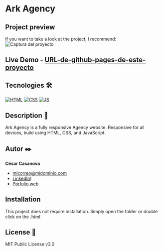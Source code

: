 # Ark Agency

## Project preview
If you want to take a look at the project, I recommend:
![Captura del proyecto](![desktop](https://github.com/arkhanis/LandingPage-agency/assets/68834617/29c809df-20c1-4137-9ae8-588e8655c290))

## Live Demo - [URL-de-github-pages-de-este-proyecto](https://arkhanis.github.io/LandingPage-agency/)

## Tecnologies 🛠
<!-- Icons taken from: https://github.com/hendrasob/badges/blob/master/README.md y https://github.com/alexandresanlim/Badges4-README.md-Profile -->
[![HTML](https://img.shields.io/badge/HTML5-E34F26?style=for-the-badge&logo=html5&logoColor=white)](https://es.wikipedia.org/wiki/HTML5)
[![CSS](https://img.shields.io/badge/CSS3-1572B6?style=for-the-badge&logo=css3&logoColor=white)](https://es.wikipedia.org/wiki/CSS)
[![JS](https://img.shields.io/badge/JavaScript-F7DF1E?style=for-the-badge&logo=javascript&logoColor=black)](https://es.wikipedia.org/wiki/JavaScript)

## Description 📑
Ark Agency is a fully responsive Agency website. Responsive for all devices, build using HTML, CSS, and JavaScript.

## Autor ✒️
**César Casanova**

* [micorreo@midominio.com](casanovac@gmail.com)
* [LinkedIn](https://www.linkedin.com/in/cesar-casanova/))
* [Porfolio web](https://casanovacesar.com/)

## Installation 
This project does not require installation. Simply open the folder or double click on the .html
  
## License 📄
MIT Public License v3.0
